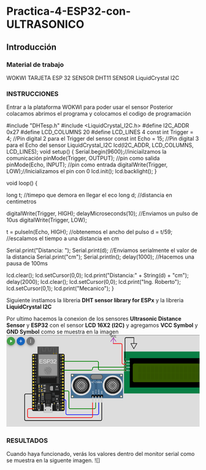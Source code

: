 # Practica-4-ESP32-con-ULTRASONICO
## Introducción
### Material de trabajo 
WOKWI
TARJETA ESP 32
SENSOR DHT11
SENSOR LiquidCrystal I2C

### INSTRUCCIONES 
Entrar a la plataforma WOKWI para poder usar el sensor
Posterior colacamos abrimos el programa y colocamos el codigo de programación 

#include "DHTesp.h"
#include <LiquidCrystal_I2C.h>
#define I2C_ADDR    0x27
#define LCD_COLUMNS 20
#define LCD_LINES   4
const int Trigger = 4;   //Pin digital 2 para el Trigger del sensor
const int Echo = 15;   //Pin digital 3 para el Echo del sensor
LiquidCrystal_I2C lcd(I2C_ADDR, LCD_COLUMNS, LCD_LINES);
void setup() {
  Serial.begin(9600);//iniciailzamos la comunicación
  pinMode(Trigger, OUTPUT); //pin como salida
  pinMode(Echo, INPUT);  //pin como entrada
  digitalWrite(Trigger, LOW);//Inicializamos el pin con 0
   lcd.init();
  lcd.backlight();
}

void loop()
{

  long t; //timepo que demora en llegar el eco
  long d; //distancia en centimetros

  digitalWrite(Trigger, HIGH);
  delayMicroseconds(10);          //Enviamos un pulso de 10us
  digitalWrite(Trigger, LOW);
  
  t = pulseIn(Echo, HIGH); //obtenemos el ancho del pulso
  d = t/59;             //escalamos el tiempo a una distancia en cm
  
  Serial.print("Distancia: ");
  Serial.print(d);      //Enviamos serialmente el valor de la distancia
  Serial.print("cm");
  Serial.println();
  delay(1000);          //Hacemos una pausa de 100ms

  lcd.clear();
lcd.setCursor(0,0);
lcd.print("Distancia:" + String(d) + "cm");
delay(2000);
lcd.clear();
lcd.setCursor(0,0);
lcd.print("Ing. Roberto");
lcd.setCursor(0,1);
lcd.print("Mecanico");
}

Siguiente instlamos la libreria **DHT sensor library for ESPx** y la libreria **LiquidCrystal I2C**

Por ultimo hacemos la conexion de los sensores **Ultrasonic Distance Sensor** y **ESP32** con el sensor **LCD 16X2 (l2C)** y agregamos **VCC Symbol** y **GND Symbol** como se muestra en la imagen
![](https://github.com/RobertoPalacios17/Pr-ctica-4-ESP32-con-ULTRASONICO/blob/main/SENSOR%205.png)

### RESULTADOS
Cuando haya funcionado, verás los valores dentro del monitor serial como se muestra en la siguente imagen.
![]
